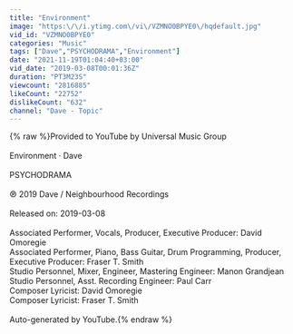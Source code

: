 ```yaml
---
title: "Environment"
image: "https:\/\/i.ytimg.com\/vi\/VZMNO0BPYE0\/hqdefault.jpg"
vid_id: "VZMNO0BPYE0"
categories: "Music"
tags: ["Dave","PSYCHODRAMA","Environment"]
date: "2021-11-19T01:04:40+03:00"
vid_date: "2019-03-08T00:01:36Z"
duration: "PT3M23S"
viewcount: "2816885"
likeCount: "22752"
dislikeCount: "632"
channel: "Dave - Topic"
---
```

{% raw %}Provided to YouTube by Universal Music Group<br /><br />Environment · Dave<br /><br />PSYCHODRAMA<br /><br />℗ 2019 Dave / Neighbourhood Recordings<br /><br />Released on: 2019-03-08<br /><br />Associated  Performer, Vocals, Producer, Executive  Producer: David Omoregie<br />Associated  Performer, Piano, Bass  Guitar, Drum  Programming, Producer, Executive  Producer: Fraser T. Smith<br />Studio  Personnel, Mixer, Engineer, Mastering  Engineer: Manon Grandjean<br />Studio  Personnel, Asst.  Recording  Engineer: Paul Carr<br />Composer  Lyricist: David Omoregie<br />Composer  Lyricist: Fraser T. Smith<br /><br />Auto-generated by YouTube.{% endraw %}

